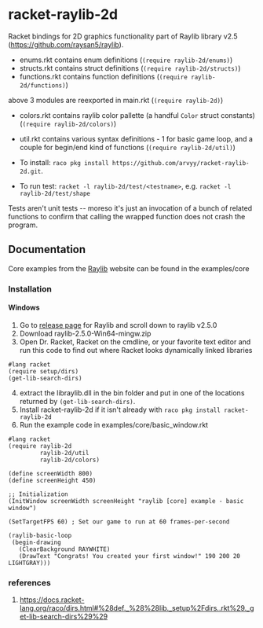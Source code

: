 racket-raylib-2d
================
Racket bindings for 2D graphics functionality part of Raylib library v2.5 (https://github.com/raysan5/raylib).

* enums.rkt contains enum definitions (`(require raylib-2d/enums)`)
* structs.rkt contains struct definitions (`(require raylib-2d/structs)`)
* functions.rkt contains function definitions (`(require raylib-2d/functions)`)

above 3 modules are reexported in main.rkt (`(require raylib-2d)`)

* colors.rkt contains raylib color pallette (a handful `Color` struct constants) (`(require raylib-2d/colors)`)
* util.rkt contains various syntax definitions - 1 for basic game loop, and a couple for begin/end kind of functions (`(require raylib-2d/util)`)

* To install: `raco pkg install https://github.com/arvyy/racket-raylib-2d.git`.
* To run test: `racket -l raylib-2d/test/<testname>`, e.g.  `racket -l raylib-2d/test/shape`

Tests aren't unit tests -- moreso it's just an invocation of a bunch of related functions to confirm that calling the wrapped function does not crash the program. 


## Documentation

Core examples from the [Raylib](https://www.raylib.com/examples.html) website can be found in the examples/core

### Installation
#### Windows
1. Go to [release page](https://github.com/raysan5/raylib/releases) for Raylib  and scroll down to raylib v2.5.0
2. Download raylib-2.5.0-Win64-mingw.zip
3. Open Dr. Racket, Racket on the cmdline, or your favorite text editor and run this code to find out where Racket looks dynamically linked libraries 

```
#lang racket
(require setup/dirs)
(get-lib-search-dirs)
```
4. extract the libraylib.dll in the bin folder and put in one of the locations returned by `(get-lib-search-dirs)`.
5. Install racket-raylib-2d if it isn't already with `raco pkg install racket-raylib-2d`
6. Run the example code in examples/core/basic_window.rkt

```
#lang racket
(require raylib-2d
         raylib-2d/util
         raylib-2d/colors)

(define screenWidth 800)
(define screenHeight 450)

;; Initialization
(InitWindow screenWidth screenHeight "raylib [core] example - basic window")

(SetTargetFPS 60) ; Set our game to run at 60 frames-per-second

(raylib-basic-loop
 (begin-drawing
   (ClearBackground RAYWHITE)
   (DrawText "Congrats! You created your first window!" 190 200 20 LIGHTGRAY)))
```


### references

1. https://docs.racket-lang.org/raco/dirs.html#%28def._%28%28lib._setup%2Fdirs..rkt%29._get-lib-search-dirs%29%29
